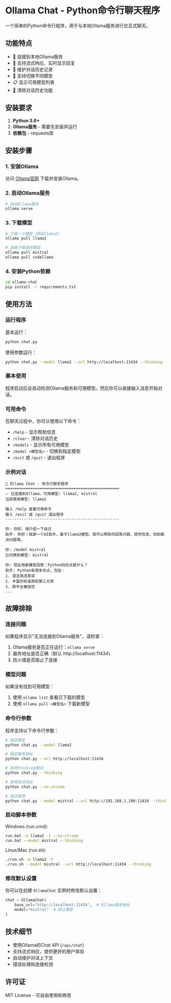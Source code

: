 # Ollama Chat - Python命令行聊天程序

一个简单的Python命令行程序，用于与本地Ollama服务进行交互式聊天。

## 功能特点

- 🚀 连接到本地Ollama服务
- 💬 支持流式响应，实时显示回复
- 🔄 维护对话历史记录
- 🎯 支持切换不同模型
- 📋 显示可用模型列表
- 🧹 清除对话历史功能

## 安装要求

1. **Python 3.6+**
2. **Ollama服务** - 需要先安装并运行
3. **依赖包** - requests库

## 安装步骤

### 1. 安装Ollama

访问 [Ollama官网](https://ollama.ai) 下载并安装Ollama。

### 2. 启动Ollama服务

```bash
# 启动Ollama服务
ollama serve
```

### 3. 下载模型

```bash
# 下载一个模型（例如llama2）
ollama pull llama2

# 或者下载其他模型
ollama pull mistral
ollama pull codellama
```

### 4. 安装Python依赖

```bash
cd ollama-chat
pip install -r requirements.txt
```

## 使用方法

### 运行程序

基本运行：
```bash
python chat.py
```

使用参数运行：
```bash
python chat.py --model llama2 --url http://localhost:11434 --thinking --no-stream
```

### 基本使用

程序启动后会自动检测Ollama服务和可用模型。然后你可以直接输入消息开始对话。

### 可用命令

在聊天过程中，你可以使用以下命令：

- `/help` - 显示帮助信息
- `/clear` - 清除对话历史
- `/models` - 显示所有可用模型
- `/model <模型名>` - 切换到指定模型
- `/exit` 或 `/quit` - 退出程序

### 示例对话

```
🤖 Ollama Chat - 命令行聊天程序
==================================================
✅ 已连接到Ollama，可用模型: llama2, mistral
当前使用模型: llama2

输入 /help 查看可用命令
输入 /exit 或 /quit 退出程序
--------------------------------------------------

你: 你好，请介绍一下自己
助手: 你好！我是一个AI助手，基于llama2模型。我可以帮助你回答问题、提供信息、协助解决问题等。

你: /model mistral
已切换到模型: mistral

你: 现在用新模型回答：Python的优点是什么？
助手: Python有很多优点，包括：
1. 语法简洁易读
2. 丰富的标准库和第三方库
3. 跨平台兼容性
...
```

## 故障排除

### 连接问题

如果程序显示"无法连接到Ollama服务"，请检查：

1. Ollama服务是否正在运行：`ollama serve`
2. 服务地址是否正确（默认 http://localhost:11434）
3. 防火墙是否阻止了连接

### 模型问题

如果没有找到可用模型：

1. 使用 `ollama list` 查看已下载的模型
2. 使用 `ollama pull <模型名>` 下载新模型

### 命令行参数

程序支持以下命令行参数：

```bash
# 指定模型
python chat.py --model llama2

# 指定服务地址
python chat.py --url http://localhost:11434

# 启用thinking模式
python chat.py --thinking

# 禁用流式响应
python chat.py --no-stream

# 组合使用
python chat.py --model mistral --url http://192.168.1.100:11434 --thinking --no-stream
```

### 启动脚本参数

Windows (run.cmd):
```cmd
run.bat -m llama2 -t --no-stream
run.bat --model mistral --thinking
```

Linux/Mac (run.sh):
```bash
./run.sh -m llama2 -t
./run.sh --model mistral --url http://localhost:11434 --thinking
```

### 修改默认设置

你可以在创建 `OllamaChat` 实例时修改默认设置：

```python
chat = OllamaChat(
    base_url="http://localhost:11434",  # Ollama服务地址
    model="mistral"  # 默认模型
)
```

## 技术细节

- 使用Ollama的Chat API (`/api/chat`)
- 支持流式响应，提供更好的用户体验
- 自动维护对话上下文
- 错误处理和连接检测

## 许可证

MIT License - 可自由使用和修改
